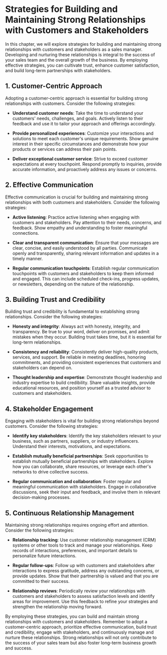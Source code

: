 # Strategies for Building and Maintaining Strong Relationships with Customers and Stakeholders

In this chapter, we will explore strategies for building and maintaining strong relationships with customers and stakeholders as a sales manager. Developing and nurturing these relationships is integral to the success of your sales team and the overall growth of the business. By employing effective strategies, you can cultivate trust, enhance customer satisfaction, and build long-term partnerships with stakeholders.

## 1\. Customer-Centric Approach

Adopting a customer-centric approach is essential for building strong relationships with customers. Consider the following strategies:

- **Understand customer needs**: Take the time to understand your customers' needs, challenges, and goals. Actively listen to their feedback and use it to tailor your approach and offerings accordingly.
    
- **Provide personalized experiences**: Customize your interactions and solutions to meet each customer's unique requirements. Show genuine interest in their specific circumstances and demonstrate how your products or services can address their pain points.
    
- **Deliver exceptional customer service**: Strive to exceed customer expectations at every touchpoint. Respond promptly to inquiries, provide accurate information, and proactively address any issues or concerns.
    

## 2\. Effective Communication

Effective communication is crucial for building and maintaining strong relationships with both customers and stakeholders. Consider the following strategies:

- **Active listening**: Practice active listening when engaging with customers and stakeholders. Pay attention to their needs, concerns, and feedback. Show empathy and understanding to foster meaningful connections.
    
- **Clear and transparent communication**: Ensure that your messages are clear, concise, and easily understood by all parties. Communicate openly and transparently, sharing relevant information and updates in a timely manner.
    
- **Regular communication touchpoints**: Establish regular communication touchpoints with customers and stakeholders to keep them informed and engaged. This can include scheduled check-ins, progress updates, or newsletters, depending on the nature of the relationship.
    

## 3\. Building Trust and Credibility

Building trust and credibility is fundamental to establishing strong relationships. Consider the following strategies:

- **Honesty and integrity**: Always act with honesty, integrity, and transparency. Be true to your word, deliver on promises, and admit mistakes when they occur. Building trust takes time, but it is essential for long-term relationships.
    
- **Consistency and reliability**: Consistently deliver high-quality products, services, and support. Be reliable in meeting deadlines, honoring commitments, and providing consistent experiences that customers and stakeholders can depend on.
    
- **Thought leadership and expertise**: Demonstrate thought leadership and industry expertise to build credibility. Share valuable insights, provide educational resources, and position yourself as a trusted advisor to customers and stakeholders.
    

## 4\. Stakeholder Engagement

Engaging with stakeholders is vital for building strong relationships beyond customers. Consider the following strategies:

- **Identify key stakeholders**: Identify the key stakeholders relevant to your business, such as partners, suppliers, or industry influencers. Understand their interests, motivations, and expectations.
    
- **Establish mutually beneficial partnerships**: Seek opportunities to establish mutually beneficial partnerships with stakeholders. Explore how you can collaborate, share resources, or leverage each other's networks to drive collective success.
    
- **Regular communication and collaboration**: Foster regular and meaningful communication with stakeholders. Engage in collaborative discussions, seek their input and feedback, and involve them in relevant decision-making processes.
    

## 5\. Continuous Relationship Management

Maintaining strong relationships requires ongoing effort and attention. Consider the following strategies:

- **Relationship tracking**: Use customer relationship management (CRM) systems or other tools to track and manage your relationships. Keep records of interactions, preferences, and important details to personalize future interactions.
    
- **Regular follow-ups**: Follow up with customers and stakeholders after interactions to express gratitude, address any outstanding concerns, or provide updates. Show that their partnership is valued and that you are committed to their success.
    
- **Relationship reviews**: Periodically review your relationships with customers and stakeholders to assess satisfaction levels and identify areas for improvement. Use this feedback to refine your strategies and strengthen the relationship moving forward.
    

By employing these strategies, you can build and maintain strong relationships with customers and stakeholders. Remember to adopt a customer-centric approach, prioritize effective communication, build trust and credibility, engage with stakeholders, and continuously manage and nurture these relationships. Strong relationships will not only contribute to the success of your sales team but also foster long-term business growth and success.
